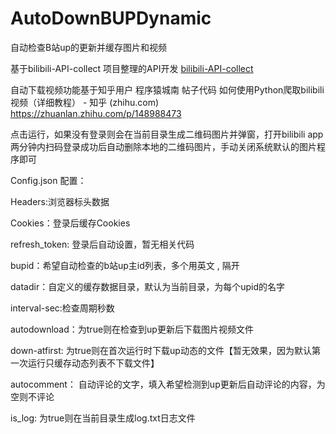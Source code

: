 ﻿# AutoDownBUPDynamic
自动检查B站up的更新并缓存图片和视频

基于bilibili-API-collect 项目整理的API开发 
[bilibili-API-collect](https://github.com/SocialSisterYi/bilibili-API-collect)

自动下载视频功能基于知乎用户 程序猿城南 帖子代码
如何使用Python爬取bilibili视频（详细教程） - 知乎 (zhihu.com)
https://zhuanlan.zhihu.com/p/148988473


点击运行，如果没有登录则会在当前目录生成二维码图片并弹窗，打开bilibili app两分钟内扫码登录成功后自动删除本地的二维码图片，手动关闭系统默认的图片程序即可

Config.json 配置：

Headers:浏览器标头数据

Cookies：登录后缓存Cookies

refresh_token: 登录后自动设置，暂无相关代码

bupid：希望自动检查的b站up主id列表，多个用英文 , 隔开

datadir：自定义的缓存数据目录，默认为当前目录，为每个upid的名字

interval-sec:检查周期秒数

autodownload：为true则在检查到up更新后下载图片视频文件

down-atfirst: 为true则在首次运行时下载up动态的文件【暂无效果，因为默认第一次运行只缓存动态列表不下载文件】

autocomment： 自动评论的文字，填入希望检测到up更新后自动评论的内容，为空则不评论

is_log: 为true则在当前目录生成log.txt日志文件
